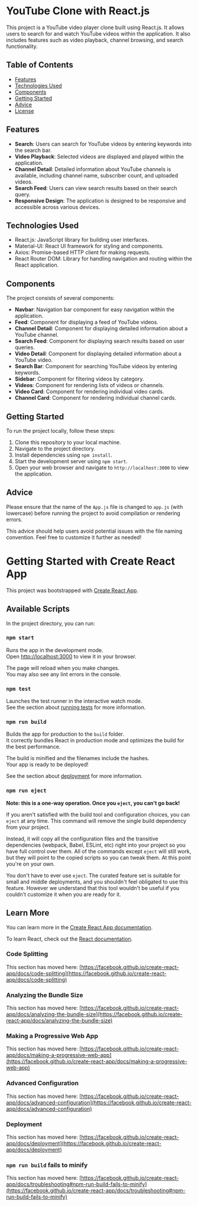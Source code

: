 

# YouTube Clone with React.js

This project is a YouTube video player clone built using React.js. It allows users to search for and watch YouTube videos within the application. It also includes features such as video playback, channel browsing, and search functionality.

## Table of Contents

- [Features](#features)
- [Technologies Used](#technologies-used)
- [Components](#components)
- [Getting Started](#getting-started)
- [Advice](#advice)
- [License](#license)

## Features

- **Search**: Users can search for YouTube videos by entering keywords into the search bar.
- **Video Playback**: Selected videos are displayed and played within the application.
- **Channel Detail**: Detailed information about YouTube channels is available, including channel name, subscriber count, and uploaded videos.
- **Search Feed**: Users can view search results based on their search query.
- **Responsive Design**: The application is designed to be responsive and accessible across various devices.

## Technologies Used

- React.js: JavaScript library for building user interfaces.
- Material-UI: React UI framework for styling and components.
- Axios: Promise-based HTTP client for making requests.
- React Router DOM: Library for handling navigation and routing within the React application.

## Components

The project consists of several components:

- **Navbar**: Navigation bar component for easy navigation within the application.
- **Feed**: Component for displaying a feed of YouTube videos.
- **Channel Detail**: Component for displaying detailed information about a YouTube channel.
- **Search Feed**: Component for displaying search results based on user queries.
- **Video Detail**: Component for displaying detailed information about a YouTube video.
- **Search Bar**: Component for searching YouTube videos by entering keywords.
- **Sidebar**: Component for filtering videos by category.
- **Videos**: Component for rendering lists of videos or channels.
- **Video Card**: Component for rendering individual video cards.
- **Channel Card**: Component for rendering individual channel cards.


## Getting Started

To run the project locally, follow these steps:

1. Clone this repository to your local machine.
2. Navigate to the project directory.
3. Install dependencies using `npm install`.
4. Start the development server using `npm start`.
5. Open your web browser and navigate to `http://localhost:3000` to view the application.

## Advice

Please ensure that the name of the `App.js` file is changed to `app.js` (with lowercase) before running the project to avoid compilation or rendering errors.


This advice should help users avoid potential issues with the file naming convention. Feel free to customize it further as needed!




# Getting Started with Create React App

This project was bootstrapped with [Create React App](https://github.com/facebook/create-react-app).

## Available Scripts

In the project directory, you can run:

### `npm start`

Runs the app in the development mode.\
Open [http://localhost:3000](http://localhost:3000) to view it in your browser.

The page will reload when you make changes.\
You may also see any lint errors in the console.

### `npm test`

Launches the test runner in the interactive watch mode.\
See the section about [running tests](https://facebook.github.io/create-react-app/docs/running-tests) for more information.

### `npm run build`

Builds the app for production to the `build` folder.\
It correctly bundles React in production mode and optimizes the build for the best performance.

The build is minified and the filenames include the hashes.\
Your app is ready to be deployed!

See the section about [deployment](https://facebook.github.io/create-react-app/docs/deployment) for more information.

### `npm run eject`

**Note: this is a one-way operation. Once you `eject`, you can't go back!**

If you aren't satisfied with the build tool and configuration choices, you can `eject` at any time. This command will remove the single build dependency from your project.

Instead, it will copy all the configuration files and the transitive dependencies (webpack, Babel, ESLint, etc) right into your project so you have full control over them. All of the commands except `eject` will still work, but they will point to the copied scripts so you can tweak them. At this point you're on your own.

You don't have to ever use `eject`. The curated feature set is suitable for small and middle deployments, and you shouldn't feel obligated to use this feature. However we understand that this tool wouldn't be useful if you couldn't customize it when you are ready for it.

## Learn More

You can learn more in the [Create React App documentation](https://facebook.github.io/create-react-app/docs/getting-started).

To learn React, check out the [React documentation](https://reactjs.org/).

### Code Splitting

This section has moved here: [https://facebook.github.io/create-react-app/docs/code-splitting](https://facebook.github.io/create-react-app/docs/code-splitting)

### Analyzing the Bundle Size

This section has moved here: [https://facebook.github.io/create-react-app/docs/analyzing-the-bundle-size](https://facebook.github.io/create-react-app/docs/analyzing-the-bundle-size)

### Making a Progressive Web App

This section has moved here: [https://facebook.github.io/create-react-app/docs/making-a-progressive-web-app](https://facebook.github.io/create-react-app/docs/making-a-progressive-web-app)

### Advanced Configuration

This section has moved here: [https://facebook.github.io/create-react-app/docs/advanced-configuration](https://facebook.github.io/create-react-app/docs/advanced-configuration)

### Deployment

This section has moved here: [https://facebook.github.io/create-react-app/docs/deployment](https://facebook.github.io/create-react-app/docs/deployment)

### `npm run build` fails to minify

This section has moved here: [https://facebook.github.io/create-react-app/docs/troubleshooting#npm-run-build-fails-to-minify](https://facebook.github.io/create-react-app/docs/troubleshooting#npm-run-build-fails-to-minify)
